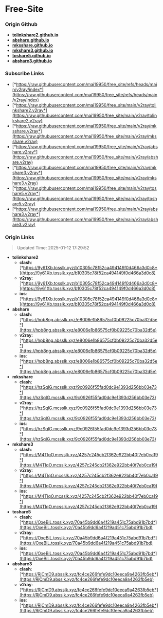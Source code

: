 # Free-Site

### Origin Github

- [**tolinkshare2.github.io**](https://github.com/tolinkshare2/tolinkshare2.github.io)
- [**abshare.github.io**](https://github.com/abshare/abshare.github.io)
- [**mksshare.github.io**](https://github.com/mksshare/mksshare.github.io)
- [**mkshare3.github.io**](https://github.com/mkshare3/mkshare3.github.io)
- [**toshare5.github.io**](https://github.com/toshare5/toshare5.github.io)
- [**abshare3.github.io**](https://github.com/abshare3/abshare3.github.io)

### Subscribe Links

- [*https://raw.githubusercontent.com/mai19950/free_site/refs/heads/main/v2ray/index*](https://raw.githubusercontent.com/mai19950/free_site/refs/heads/main/v2ray/index)
- [*https://raw.githubusercontent.com/mai19950/free_site/main/v2ray/tolinkshare2.v2ray*](https://raw.githubusercontent.com/mai19950/free_site/main/v2ray/tolinkshare2.v2ray)
- [*https://raw.githubusercontent.com/mai19950/free_site/main/v2ray/mksshare.v2ray*](https://raw.githubusercontent.com/mai19950/free_site/main/v2ray/mksshare.v2ray)
- [*https://raw.githubusercontent.com/mai19950/free_site/main/v2ray/abshare.v2ray*](https://raw.githubusercontent.com/mai19950/free_site/main/v2ray/abshare.v2ray)
- [*https://raw.githubusercontent.com/mai19950/free_site/main/v2ray/mkshare3.v2ray*](https://raw.githubusercontent.com/mai19950/free_site/main/v2ray/mkshare3.v2ray)
- [*https://raw.githubusercontent.com/mai19950/free_site/main/v2ray/toshare5.v2ray*](https://raw.githubusercontent.com/mai19950/free_site/main/v2ray/toshare5.v2ray)
- [*https://raw.githubusercontent.com/mai19950/free_site/main/v2ray/abshare3.v2ray*](https://raw.githubusercontent.com/mai19950/free_site/main/v2ray/abshare3.v2ray)

### Origin Links

> Updated Time: 2025-01-12 17:29:52

- **tolinkshare2**
  - **clash**: [*https://9y61Xb.tosslk.xyz/b10305c78f52ca494149f0d466a3d0c8*](https://9y61Xb.tosslk.xyz/b10305c78f52ca494149f0d466a3d0c8)
  - **v2ray**: [*https://9y61Xb.tosslk.xyz/b10305c78f52ca494149f0d466a3d0c8*](https://9y61Xb.tosslk.xyz/b10305c78f52ca494149f0d466a3d0c8)
  - **ios**: [*https://9y61Xb.tosslk.xyz/b10305c78f52ca494149f0d466a3d0c8*](https://9y61Xb.tosslk.xyz/b10305c78f52ca494149f0d466a3d0c8)
- **abshare**
  - **clash**: [*https://hpb8ng.absslk.xyz/e8006e1b86575cf0b09225c70ba32d5e*](https://hpb8ng.absslk.xyz/e8006e1b86575cf0b09225c70ba32d5e)
  - **v2ray**: [*https://hpb8ng.absslk.xyz/e8006e1b86575cf0b09225c70ba32d5e*](https://hpb8ng.absslk.xyz/e8006e1b86575cf0b09225c70ba32d5e)
  - **ios**: [*https://hpb8ng.absslk.xyz/e8006e1b86575cf0b09225c70ba32d5e*](https://hpb8ng.absslk.xyz/e8006e1b86575cf0b09225c70ba32d5e)
- **mksshare**
  - **clash**: [*https://hzSqlG.mcsslk.xyz/9c0926f55fad0dc9e1393d256bb03e73*](https://hzSqlG.mcsslk.xyz/9c0926f55fad0dc9e1393d256bb03e73)
  - **v2ray**: [*https://hzSqlG.mcsslk.xyz/9c0926f55fad0dc9e1393d256bb03e73*](https://hzSqlG.mcsslk.xyz/9c0926f55fad0dc9e1393d256bb03e73)
  - **ios**: [*https://hzSqlG.mcsslk.xyz/9c0926f55fad0dc9e1393d256bb03e73*](https://hzSqlG.mcsslk.xyz/9c0926f55fad0dc9e1393d256bb03e73)
- **mkshare3**
  - **clash**: [*https://M4TlqO.mcsslk.xyz/4257c245cb2f362e922bb40f7eb0ca19*](https://M4TlqO.mcsslk.xyz/4257c245cb2f362e922bb40f7eb0ca19)
  - **v2ray**: [*https://M4TlqO.mcsslk.xyz/4257c245cb2f362e922bb40f7eb0ca19*](https://M4TlqO.mcsslk.xyz/4257c245cb2f362e922bb40f7eb0ca19)
  - **ios**: [*https://M4TlqO.mcsslk.xyz/4257c245cb2f362e922bb40f7eb0ca19*](https://M4TlqO.mcsslk.xyz/4257c245cb2f362e922bb40f7eb0ca19)
- **toshare5**
  - **clash**: [*https://OxeBiL.tosslk.xyz/70a45b9dd6a4f219a451c75abd91b7bd*](https://OxeBiL.tosslk.xyz/70a45b9dd6a4f219a451c75abd91b7bd)
  - **v2ray**: [*https://OxeBiL.tosslk.xyz/70a45b9dd6a4f219a451c75abd91b7bd*](https://OxeBiL.tosslk.xyz/70a45b9dd6a4f219a451c75abd91b7bd)
  - **ios**: [*https://OxeBiL.tosslk.xyz/70a45b9dd6a4f219a451c75abd91b7bd*](https://OxeBiL.tosslk.xyz/70a45b9dd6a4f219a451c75abd91b7bd)
- **abshare3**
  - **clash**: [*https://RjCmD9.absslk.xyz/fc4ce266fefe9dc10eeca9a4263fb5eb*](https://RjCmD9.absslk.xyz/fc4ce266fefe9dc10eeca9a4263fb5eb)
  - **v2ray**: [*https://RjCmD9.absslk.xyz/fc4ce266fefe9dc10eeca9a4263fb5eb*](https://RjCmD9.absslk.xyz/fc4ce266fefe9dc10eeca9a4263fb5eb)
  - **ios**: [*https://RjCmD9.absslk.xyz/fc4ce266fefe9dc10eeca9a4263fb5eb*](https://RjCmD9.absslk.xyz/fc4ce266fefe9dc10eeca9a4263fb5eb)
